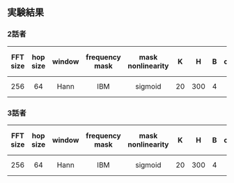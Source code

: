 ## 実験結果
### 2話者
| FFT size | hop size | window | frequency mask | mask nonlinearity | K | H | B | causal | batch size | epoch | optimizer | lr (start/end) | lr scheduler | gradient clipping | SI-SDRi [dB] | SDRi [dB] | PESQ |
| :---: | :---: | :---: | :---: | :---: | :---: | :---: | :---: | :---: | :---: | :---: | :---: | :---: | :---: | :---: | :---: | :---: | :---: |
| 256 | 64 | Hann | IBM | sigmoid | 20 | 300 | 4 | False | 64 | 150 | RSMprop | 1e-4 / 3e-6 | exponential decay | None |  |  |  |

### 3話者
| FFT size | hop size | window | frequency mask | mask nonlinearity | K | H | B | causal | batch size | epoch | optimizer | lr (start/end) | lr scheduler | gradient clipping | SI-SDRi [dB] | SDRi [dB] | PESQ |
| :---: | :---: | :---: | :---: | :---: | :---: | :---: | :---: | :---: | :---: | :---: | :---: | :---: | :---: | :---: | :---: | :---: | :---: |
| 256 | 64 | Hann | IBM | sigmoid | 20 | 300 | 4 | False | 64 | 150 | RSMprop | 1e-4 / 3e-6 | exponential decay | None |  |  |  |